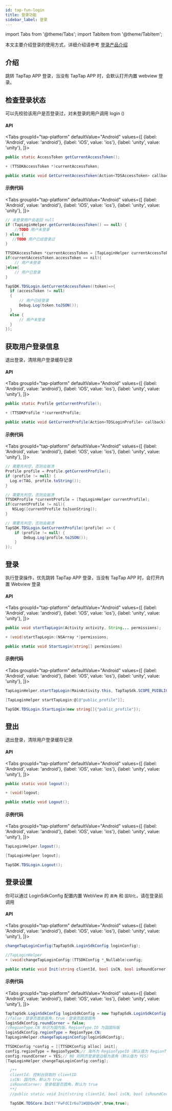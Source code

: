 ```yaml
---
id: tap-fun-login
title: 登录功能
sidebar_label: 登录
---
```


import Tabs from '@theme/Tabs';
import TabItem from '@theme/TabItem';

本文主要介绍登录的使用方式，详细介绍请参考 [登录产品介绍](/pro/pro-login)
## 介绍
跳转 TapTap APP 登录，当没有 TapTap APP 时，会默认打开内置 webview 登录。

## 检查登录状态
可以先校验该用户是否登录过，对未登录的用户调用 login ()  

#### API
<Tabs
groupId="tap-platform"
  defaultValue="Android"
  values={[
    {label: 'Android', value: 'android'},
    {label: 'iOS', value: 'ios'},
    {label: 'unity', value: 'unity'},
  ]}>
  <TabItem value="android">

  ```java
public static AccessToken getCurrentAccessToken();
  ```  
  </TabItem>

  <TabItem value="ios">

```objectivec
+ (TTSDKAccessToken *)currentAccessToken;
```
  </TabItem>

  <TabItem value="unity">

```cs
public static void GetCurrentAccessToken(Action<TDSAccessToken> callback)
```

  </TabItem>
</Tabs>

#### 示例代码

<Tabs
groupId="tap-platform"
  defaultValue="Android"
  values={[
    {label: 'Android', value: 'android'},
    {label: 'iOS', value: 'ios'},
    {label: 'unity', value: 'unity'},
  ]}>
  <TabItem value="android">

  ```java
  // 未登录用户会返回 null
  if (TapLoginHelper.getCurrentAccessToken() == null) {
      //TODO 用户未登录
  } else {
     //TODO 用户已经登录过
  }
  ```
  </TabItem>

  <TabItem value="ios">

```objectivec
TTSDKAccessToken *currentAccessToken = [TapLoginHelper currentAccessToken];
if(currentAccessToken.accessToken == nil){
    // 用户未登录
}else{
    // 用户已登录
}
```
  </TabItem>
  <TabItem value="unity">

```cs
TapSDK.TDSLogin.GetCurrentAccessToken((token)=>{
  if (accessToken != null)
  {
      // 用户已经登录
      Debug.Log(token.toJSON());
  }
  else {
      // 用户未登录
  }
});
```
  </TabItem>
</Tabs>


## 获取用户登录信息
退出登录，清除用户登录缓存记录
#### API
<Tabs
groupId="tap-platform"
  defaultValue="Android"
  values={[
    {label: 'Android', value: 'android'},
    {label: 'iOS', value: 'ios'},
    {label: 'unity', value: 'unity'},
  ]}>
  <TabItem value="android">

  ```java
public static Profile getCurrentProfile();
  ```  
  </TabItem>

  <TabItem value="ios">

```objectivec
+ (TTSDKProfile *)currentProfile;
```
  </TabItem>

  <TabItem value="unity">

```cs
public static void GetCurrentProfile(Action<TDSLoginProfile> callback)
```

  </TabItem>
</Tabs>

#### 示例代码

<Tabs
groupId="tap-platform"
  defaultValue="Android"
  values={[
    {label: 'Android', value: 'android'},
    {label: 'iOS', value: 'ios'},
    {label: 'unity', value: 'unity'},
  ]}>
  <TabItem value="android">

  ```java
// 需要先判空，否则会崩溃
Profile profile = Profile.getCurrentProfile();
if (profile != null) {
    Log.e(TAG, profile.toString());
}
  ```
  </TabItem>

  <TabItem value="ios">

```objectivec
// 需要先判空，否则会崩溃
TTSDKProfile *currentProfile = [TapLoginHelper currentProfile];
if(currentProfile != nil){
   NSLog([currentProfile toJsonString]);
}
```
  </TabItem>
  <TabItem value="unity">

```cs
// 需要先判空，否则会崩溃
TapSDK.TDSLogin.GetCurrentProfile((profile) => {
    if (profile != null) {
        Debug.Log(profile.toJSON());
    }
});
```
  </TabItem>
</Tabs>


## 登录
执行登录操作，优先跳转 TapTap APP 登录，当没有 TapTap APP 时，会打开内置 Webview 登录  

#### API
<Tabs
groupId="tap-platform"
  defaultValue="Android"
  values={[
    {label: 'Android', value: 'android'},
    {label: 'iOS', value: 'ios'},
    {label: 'unity', value: 'unity'},
  ]}>
  <TabItem value="android">

  ```java
  public void startTapLogin(Activity activity, String... permissions);
  ```  
  </TabItem>

  <TabItem value="ios">

```objectivec
+ (void)startTapLogin:(NSArray *)permissions;
```
  </TabItem>

  <TabItem value="unity">

```cs
public static void StartLogin(string[] permissions)
```

  </TabItem>
</Tabs>

#### 示例代码

<Tabs
groupId="tap-platform"
  defaultValue="Android"
  values={[
    {label: 'Android', value: 'android'},
    {label: 'iOS', value: 'ios'},
    {label: 'unity', value: 'unity'},
  ]}>
  <TabItem value="android">

  ```java
TapLoginHelper.startTapLogin(MainActivity.this, TapTapSdk.SCOPE_PUIBLIC_PROFILE);
  ```
  </TabItem>

  <TabItem value="ios">

```objectivec  
[TapLoginHelper startTapLogin:@[@"public_profile"]];
````
  </TabItem>
  <TabItem value="unity">

```cs
TapSDK.TDSLogin.StartLogin(new string[]{"public_profile"});
```
  </TabItem>
</Tabs>


## 登出
退出登录，清除用户登录缓存记录  
#### API
<Tabs
groupId="tap-platform"
  defaultValue="Android"
  values={[
    {label: 'Android', value: 'android'},
    {label: 'iOS', value: 'ios'},
    {label: 'unity', value: 'unity'},
  ]}>
  <TabItem value="android">

  ```java
public static void logout();
  ```  
  </TabItem>

  <TabItem value="ios">

```objectivec
+ (void)logout;
```
  </TabItem>

  <TabItem value="unity">

```cs
public static void Logout();
```

  </TabItem>
</Tabs>

#### 示例代码

<Tabs
groupId="tap-platform"
  defaultValue="Android"
  values={[
    {label: 'Android', value: 'android'},
    {label: 'iOS', value: 'ios'},
    {label: 'unity', value: 'unity'},
  ]}>
  <TabItem value="android">

  ```java
TapLoginHelper.logout();
  ```
  </TabItem>

  <TabItem value="ios">

```objectivec
[TapLoginHelper logout];
```
  </TabItem>
  <TabItem value="unity">

```cs
TapSDK.TDSLogin.Logout();
```
  </TabItem>
</Tabs>




## 登录设置
你可以通过 LoginSdkConfig 配置内置 WebView 的 `直角` 和 `国际化`，请在登录前调用
#### API
<Tabs
groupId="tap-platform"
  defaultValue="Android"
  values={[
    {label: 'Android', value: 'android'},
    {label: 'iOS', value: 'ios'},
    {label: 'unity', value: 'unity'},
  ]}>
  <TabItem value="android">

  ```java
  changeTapLoginConfig(TapTapSdk.LoginSdkConfig loginConfig);
  ```  
  </TabItem>

  <TabItem value="ios">

```objectivec
//TapLoginHelper
+ (void)changeTapLoginConfig:(TTSDKConfig *_Nullable)config;
```
  </TabItem>

  <TabItem value="unity">

```cs
public static void Init(string clientId, bool isCN, bool isRoundCorner)
```

  </TabItem>
</Tabs>

#### 示例代码

<Tabs
groupId="tap-platform"
  defaultValue="Android"
  values={[
    {label: 'Android', value: 'android'},
    {label: 'iOS', value: 'ios'},
    {label: 'unity', value: 'unity'},
  ]}>
  <TabItem value="android">

  ```java
  TapTapSdk.LoginSdkConfig loginSdkConfig = new TapTapSdk.LoginSdkConfig();
  //false：登录页面是直角，true：登录页面是圆角
  loginSdkConfig.roundCorner = false;
  //RegionType.CN 标识为国内版，RegionType.IO 为国国际版
  loginSdkConfig.regionType = RegionType.CN;
  TapLoginHelper.changeTapLoginConfig(loginSdkConfig);
  ```
  </TabItem>

  <TabItem value="ios">

  ```objectivec
  TTSDKConfig *config = [[TTSDKConfig alloc] init];
  config.regionType = RegionTypeCN;// 海外为 RegionTypeIO（默认值为 RegionTypeCN）
  config.roundCorner = YES;// NO 则网页登录是边框为直角（默认值为 YES）
  [TapLoginHelper changeTapLoginConfig:config];
 ````
  </TabItem>
  <TabItem value="unity">

```cs
  /**
  clientId: 控制台获取的 clientID
  isCN: 国内外，默认为 true
  isRoundCorner: 登录框是否圆角，默认为 true
  **/
  //public static void Init(string clientId, bool isCN, bool isRoundCorner)

  TapSDK.TDSCore.Init("FwFdCIr6u71WQDQwQN",true,true);
```

  </TabItem>
</Tabs>
